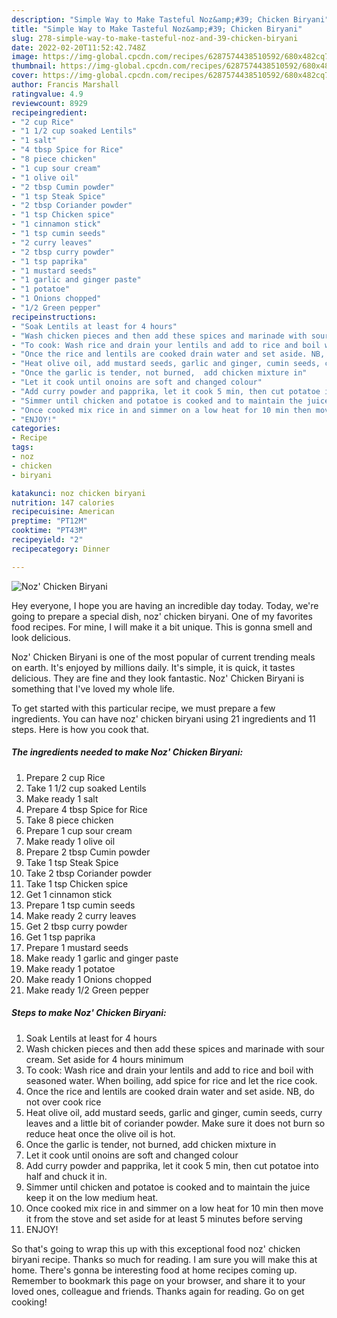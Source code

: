 ```yaml
---
description: "Simple Way to Make Tasteful Noz&amp;#39; Chicken Biryani"
title: "Simple Way to Make Tasteful Noz&amp;#39; Chicken Biryani"
slug: 278-simple-way-to-make-tasteful-noz-and-39-chicken-biryani
date: 2022-02-20T11:52:42.748Z
image: https://img-global.cpcdn.com/recipes/6287574438510592/680x482cq70/noz-chicken-biryani-recipe-main-photo.jpg
thumbnail: https://img-global.cpcdn.com/recipes/6287574438510592/680x482cq70/noz-chicken-biryani-recipe-main-photo.jpg
cover: https://img-global.cpcdn.com/recipes/6287574438510592/680x482cq70/noz-chicken-biryani-recipe-main-photo.jpg
author: Francis Marshall
ratingvalue: 4.9
reviewcount: 8929
recipeingredient:
- "2 cup Rice"
- "1 1/2 cup soaked Lentils"
- "1 salt"
- "4 tbsp Spice for Rice"
- "8 piece chicken"
- "1 cup sour cream"
- "1 olive oil"
- "2 tbsp Cumin powder"
- "1 tsp Steak Spice"
- "2 tbsp Coriander powder"
- "1 tsp Chicken spice"
- "1 cinnamon stick"
- "1 tsp cumin seeds"
- "2 curry leaves"
- "2 tbsp curry powder"
- "1 tsp paprika"
- "1 mustard seeds"
- "1 garlic and ginger paste"
- "1 potatoe"
- "1 Onions chopped"
- "1/2 Green pepper"
recipeinstructions:
- "Soak Lentils at least for 4 hours"
- "Wash chicken pieces and then add these spices and marinade with sour cream. Set aside for 4 hours minimum"
- "To cook: Wash rice and drain your lentils and add to rice and boil with seasoned water. When boiling, add spice for rice and let the rice cook."
- "Once the rice and lentils are cooked drain water and set aside. NB, do not over cook rice"
- "Heat olive oil, add mustard seeds, garlic and ginger, cumin seeds, curry leaves and a little bit of coriander powder. Make sure it does not burn so reduce heat once the olive oil is hot."
- "Once the garlic is tender, not burned,  add chicken mixture in"
- "Let it cook until onoins are soft and changed colour"
- "Add curry powder and papprika, let it cook 5 min, then cut potatoe into half and chuck it in."
- "Simmer until chicken and potatoe is cooked and to maintain the juice keep it on the low medium heat."
- "Once cooked mix rice in and simmer on a low heat for 10 min then move it from the stove and set aside for at least 5 minutes before serving"
- "ENJOY!"
categories:
- Recipe
tags:
- noz
- chicken
- biryani

katakunci: noz chicken biryani 
nutrition: 147 calories
recipecuisine: American
preptime: "PT12M"
cooktime: "PT43M"
recipeyield: "2"
recipecategory: Dinner

---
```



![Noz&#39; Chicken Biryani](https://img-global.cpcdn.com/recipes/6287574438510592/680x482cq70/noz-chicken-biryani-recipe-main-photo.jpg)

Hey everyone, I hope you are having an incredible day today. Today, we're going to prepare a special dish, noz&#39; chicken biryani. One of my favorites food recipes. For mine, I will make it a bit unique. This is gonna smell and look delicious.

Noz&#39; Chicken Biryani is one of the most popular of current trending meals on earth. It's enjoyed by millions daily. It's simple, it is quick, it tastes delicious. They are fine and they look fantastic. Noz&#39; Chicken Biryani is something that I've loved my whole life.




To get started with this particular recipe, we must prepare a few ingredients. You can have noz&#39; chicken biryani using 21 ingredients and 11 steps. Here is how you cook that.

<!--inarticleads1-->

##### The ingredients needed to make Noz&#39; Chicken Biryani:

1. Prepare 2 cup Rice
1. Take 1 1/2 cup soaked Lentils
1. Make ready 1 salt
1. Prepare 4 tbsp Spice for Rice
1. Take 8 piece chicken
1. Prepare 1 cup sour cream
1. Make ready 1 olive oil
1. Prepare 2 tbsp Cumin powder
1. Take 1 tsp Steak Spice
1. Take 2 tbsp Coriander powder
1. Take 1 tsp Chicken spice
1. Get 1 cinnamon stick
1. Prepare 1 tsp cumin seeds
1. Make ready 2 curry leaves
1. Get 2 tbsp curry powder
1. Get 1 tsp paprika
1. Prepare 1 mustard seeds
1. Make ready 1 garlic and ginger paste
1. Make ready 1 potatoe
1. Make ready 1 Onions chopped
1. Make ready 1/2 Green pepper




<!--inarticleads2-->

##### Steps to make Noz&#39; Chicken Biryani:

1. Soak Lentils at least for 4 hours
1. Wash chicken pieces and then add these spices and marinade with sour cream. Set aside for 4 hours minimum
1. To cook: Wash rice and drain your lentils and add to rice and boil with seasoned water. When boiling, add spice for rice and let the rice cook.
1. Once the rice and lentils are cooked drain water and set aside. NB, do not over cook rice
1. Heat olive oil, add mustard seeds, garlic and ginger, cumin seeds, curry leaves and a little bit of coriander powder. Make sure it does not burn so reduce heat once the olive oil is hot.
1. Once the garlic is tender, not burned,  add chicken mixture in
1. Let it cook until onoins are soft and changed colour
1. Add curry powder and papprika, let it cook 5 min, then cut potatoe into half and chuck it in.
1. Simmer until chicken and potatoe is cooked and to maintain the juice keep it on the low medium heat.
1. Once cooked mix rice in and simmer on a low heat for 10 min then move it from the stove and set aside for at least 5 minutes before serving
1. ENJOY!




So that's going to wrap this up with this exceptional food noz&#39; chicken biryani recipe. Thanks so much for reading. I am sure you will make this at home. There's gonna be interesting food at home recipes coming up. Remember to bookmark this page on your browser, and share it to your loved ones, colleague and friends. Thanks again for reading. Go on get cooking!
